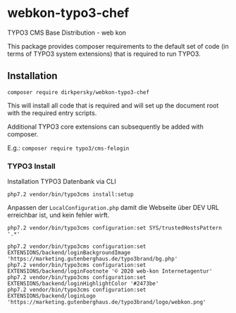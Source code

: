 # webkon-typo3-chef
TYPO3 CMS Base Distribution - web kon

This package provides composer requirements to the default set of code
(in terms of TYPO3 system extensions) that is required to run TYPO3.

## Installation

`composer require dirkpersky/webkon-typo3-chef`

This will install all code that is required and will set up the document root
with the required entry scripts.

Additional TYPO3 core extensions can subsequently be added with composer.

E.g.: `composer require typo3/cms-felogin` 

### TYPO3 Install
Installation TYPO3 Datenbank via CLI
```
php7.2 vendor/bin/typo3cms install:setup
```

Anpassen der `LocalConfiguration.php` damit die Webseite über DEV URL erreichbar ist, und kein fehler wirft.
```
php7.2 vendor/bin/typo3cms configuration:set SYS/trustedHostsPattern '.*'

php7.2 vendor/bin/typo3cms configuration:set EXTENSIONS/backend/loginBackgroundImage 'https://marketing.gutenberghaus.de/typo3brand/bg.php'
php7.2 vendor/bin/typo3cms configuration:set EXTENSIONS/backend/loginFootnote '© 2020 web-kon Internetagentur'
php7.2 vendor/bin/typo3cms configuration:set EXTENSIONS/backend/loginHighlightColor '#2473be'
php7.2 vendor/bin/typo3cms configuration:set EXTENSIONS/backend/loginLogo 'https://marketing.gutenberghaus.de/typo3brand/logo/webkon.png'
```
